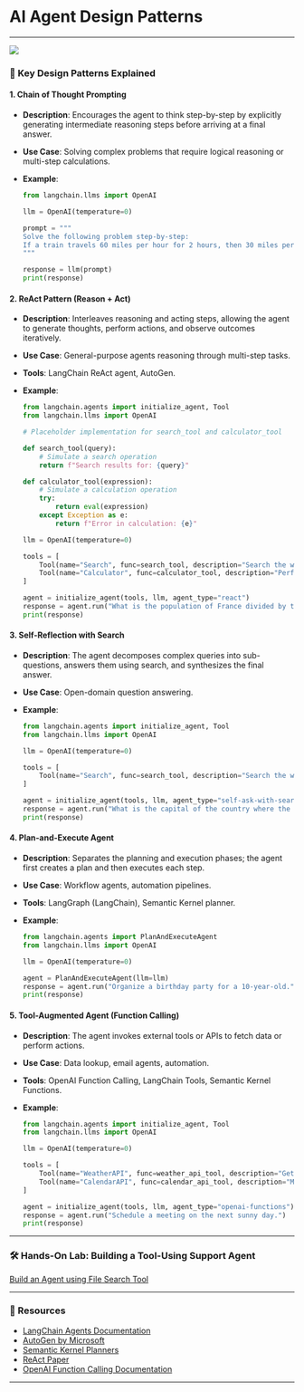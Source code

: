 # AI Agent Design Patterns

---
![](https://markovate.com/wp-content/uploads/2024/06/Understanding-AI-Agents-1.webp)
### 🧠 Key Design Patterns Explained

#### 1. **Chain of Thought Prompting**

* **Description**: Encourages the agent to think step-by-step by explicitly generating intermediate reasoning steps before arriving at a final answer.
* **Use Case**: Solving complex problems that require logical reasoning or multi-step calculations.
* **Example**:

  ```python
  from langchain.llms import OpenAI

  llm = OpenAI(temperature=0)

  prompt = """
  Solve the following problem step-by-step:
  If a train travels 60 miles per hour for 2 hours, then 30 miles per hour for 1 hour, how far does it travel in total?
  """

  response = llm(prompt)
  print(response)
  ```
#### 2. **ReAct Pattern (Reason + Act)**

* **Description**: Interleaves reasoning and acting steps, allowing the agent to generate thoughts, perform actions, and observe outcomes iteratively.
* **Use Case**: General-purpose agents reasoning through multi-step tasks.
* **Tools**: LangChain ReAct agent, AutoGen.
* **Example**:

  ```python
  from langchain.agents import initialize_agent, Tool
  from langchain.llms import OpenAI

  # Placeholder implementation for search_tool and calculator_tool

  def search_tool(query):
      # Simulate a search operation
      return f"Search results for: {query}"

  def calculator_tool(expression):
      # Simulate a calculation operation
      try:
          return eval(expression)
      except Exception as e:
          return f"Error in calculation: {e}"

  llm = OpenAI(temperature=0)

  tools = [
      Tool(name="Search", func=search_tool, description="Search the web"),
      Tool(name="Calculator", func=calculator_tool, description="Perform calculations")
  ]

  agent = initialize_agent(tools, llm, agent_type="react")
  response = agent.run("What is the population of France divided by the area of France?")
  print(response)
  ```

#### 3. **Self-Reflection with Search**

* **Description**: The agent decomposes complex queries into sub-questions, answers them using search, and synthesizes the final answer.
* **Use Case**: Open-domain question answering.
* **Example**:

  ```python
  from langchain.agents import initialize_agent, Tool
  from langchain.llms import OpenAI

  llm = OpenAI(temperature=0)

  tools = [
      Tool(name="Search", func=search_tool, description="Search the web")
  ]

  agent = initialize_agent(tools, llm, agent_type="self-ask-with-search")
  response = agent.run("What is the capital of the country where the Eiffel Tower is located?")
  print(response)
  ```



#### 4. **Plan-and-Execute Agent**

* **Description**: Separates the planning and execution phases; the agent first creates a plan and then executes each step.
* **Use Case**: Workflow agents, automation pipelines.
* **Tools**: LangGraph (LangChain), Semantic Kernel planner.
* **Example**:

  ```python
  from langchain.agents import PlanAndExecuteAgent
  from langchain.llms import OpenAI

  llm = OpenAI(temperature=0)

  agent = PlanAndExecuteAgent(llm=llm)
  response = agent.run("Organize a birthday party for a 10-year-old.")
  print(response)
  ```


#### 5. **Tool-Augmented Agent (Function Calling)**

* **Description**: The agent invokes external tools or APIs to fetch data or perform actions.
* **Use Case**: Data lookup, email agents, automation.
* **Tools**: OpenAI Function Calling, LangChain Tools, Semantic Kernel Functions.
* **Example**:

  ```python
  from langchain.agents import initialize_agent, Tool
  from langchain.llms import OpenAI

  llm = OpenAI(temperature=0)

  tools = [
      Tool(name="WeatherAPI", func=weather_api_tool, description="Get weather information"),
      Tool(name="CalendarAPI", func=calendar_api_tool, description="Manage calendar events")
  ]

  agent = initialize_agent(tools, llm, agent_type="openai-functions")
  response = agent.run("Schedule a meeting on the next sunny day.")
  print(response)
  ```
---

### 🛠️ Hands-On Lab: Building a Tool-Using Support Agent

[Build an Agent using File Search Tool](https://learn.microsoft.com/en-us/semantic-kernel/frameworks/agent/examples/example-assistant-search?pivots=programming-language-python)

---

### 🔗 Resources

* [LangChain Agents Documentation](https://docs.langchain.com/docs/components/agents)
* [AutoGen by Microsoft](https://github.com/microsoft/autogen)
* [Semantic Kernel Planners](https://github.com/microsoft/semantic-kernel)
* [ReAct Paper](https://arxiv.org/abs/2210.03629)
* [OpenAI Function Calling Documentation](https://platform.openai.com/docs/guides/function-calling)

---

[1]: https://newsletter.theaiedge.io/p/introduction-to-langchain-prompt?utm_source=chatgpt.com "Introduction to LangChain: Prompt Engineering Fundamentals"
[2]: https://python.langchain.com/v0.1/docs/modules/agents/agent_types/react/?utm_source=chatgpt.com "ReAct - ️ LangChain"
[3]: https://dev.to/jamesli/react-vs-plan-and-execute-a-practical-comparison-of-llm-agent-patterns-4gh9?utm_source=chatgpt.com "ReAct vs Plan-and-Execute: A Practical Comparison of LLM Agent ..."
[4]: https://datasciencedojo.com/newsletter/ai-agents-llms/?utm_source=chatgpt.com "AI Agents - The Next Big Leap of Generative AI in 2024"
[5]: https://blog.langchain.dev/planning-agents/?utm_source=chatgpt.com "Plan-and-Execute Agents - LangChain Blog"
[6]: https://www.youtube.com/watch?v=f7DBBeMFlTk&utm_source=chatgpt.com "5 AI Agent design patterns to use in your next app - YouTube"
